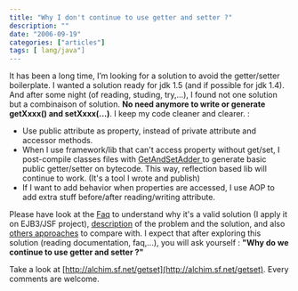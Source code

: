 ```yaml
---
title: "Why I don't continue to use getter and setter ?"
description: ""
date: "2006-09-19"
categories: ["articles"]
tags: [ lang/java"]
---
```

It has been a long time, I’m looking for a solution to avoid the getter/setter boilerplate. I wanted a solution ready for jdk 1.5 (and if possible for jdk 1.4). And after some night (of reading, studing, try,…), I found not one solution but a combinaison of solution. **No need anymore to write or generate getXxxx() and setXxxx(…)**. I keep my code cleaner and clearer. :

* Use public attribute as property, instead of private attribute and accessor methods.
* When I use framework/lib that can't access property without get/set, I post-compile classes files with [GetAndSetAdder ](file:///home/dwayne/work/oss/getset/target/site/gasa.html)to generate basic public getter/setter on bytecode. This way, reflection based lib will continue to work. (It's a tool I wrote and publish)
* If I want to add behavior when properties are accessed, I use AOP to add extra stuff before/after reading/writing attribute.

Please have look at the [Faq](file:///home/dwayne/work/oss/getset/target/site/faq.html) to understand why it's a valid solution (I apply it on EJB3/JSF project), [description](file:///home/dwayne/work/oss/getset/target/site/introduction.html) of the problem and the solution, and also [others approaches]() to compare with. I expect that after exploring this solution (reading documentation, faq,...), you will ask yourself : **"Why do we continue to use getter and setter ?"**

Take a look at [http://alchim.sf.net/getset](http://alchim.sf.net/getset). Every comments are welcome.
